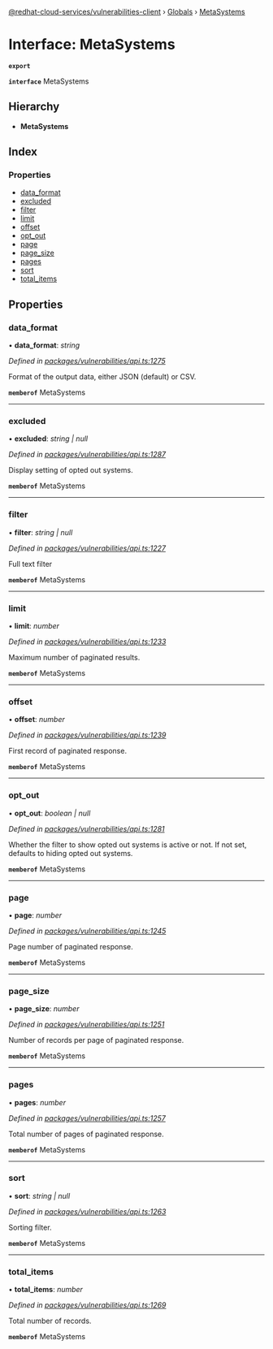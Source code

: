[@redhat-cloud-services/vulnerabilities-client](../README.md) › [Globals](../globals.md) › [MetaSystems](metasystems.md)

# Interface: MetaSystems

**`export`** 

**`interface`** MetaSystems

## Hierarchy

* **MetaSystems**

## Index

### Properties

* [data_format](metasystems.md#data_format)
* [excluded](metasystems.md#excluded)
* [filter](metasystems.md#filter)
* [limit](metasystems.md#limit)
* [offset](metasystems.md#offset)
* [opt_out](metasystems.md#opt_out)
* [page](metasystems.md#page)
* [page_size](metasystems.md#page_size)
* [pages](metasystems.md#pages)
* [sort](metasystems.md#sort)
* [total_items](metasystems.md#total_items)

## Properties

###  data_format

• **data_format**: *string*

*Defined in [packages/vulnerabilities/api.ts:1275](https://github.com/RedHatInsights/javascript-clients/blob/master/packages/vulnerabilities/api.ts#L1275)*

Format of the output data, either JSON (default) or CSV.

**`memberof`** MetaSystems

___

###  excluded

• **excluded**: *string | null*

*Defined in [packages/vulnerabilities/api.ts:1287](https://github.com/RedHatInsights/javascript-clients/blob/master/packages/vulnerabilities/api.ts#L1287)*

Display setting of opted out systems.

**`memberof`** MetaSystems

___

###  filter

• **filter**: *string | null*

*Defined in [packages/vulnerabilities/api.ts:1227](https://github.com/RedHatInsights/javascript-clients/blob/master/packages/vulnerabilities/api.ts#L1227)*

Full text filter

**`memberof`** MetaSystems

___

###  limit

• **limit**: *number*

*Defined in [packages/vulnerabilities/api.ts:1233](https://github.com/RedHatInsights/javascript-clients/blob/master/packages/vulnerabilities/api.ts#L1233)*

Maximum number of paginated results.

**`memberof`** MetaSystems

___

###  offset

• **offset**: *number*

*Defined in [packages/vulnerabilities/api.ts:1239](https://github.com/RedHatInsights/javascript-clients/blob/master/packages/vulnerabilities/api.ts#L1239)*

First record of paginated response.

**`memberof`** MetaSystems

___

###  opt_out

• **opt_out**: *boolean | null*

*Defined in [packages/vulnerabilities/api.ts:1281](https://github.com/RedHatInsights/javascript-clients/blob/master/packages/vulnerabilities/api.ts#L1281)*

Whether the filter to show opted out systems is active or not. If not set, defaults to hiding opted out systems.

**`memberof`** MetaSystems

___

###  page

• **page**: *number*

*Defined in [packages/vulnerabilities/api.ts:1245](https://github.com/RedHatInsights/javascript-clients/blob/master/packages/vulnerabilities/api.ts#L1245)*

Page number of paginated response.

**`memberof`** MetaSystems

___

###  page_size

• **page_size**: *number*

*Defined in [packages/vulnerabilities/api.ts:1251](https://github.com/RedHatInsights/javascript-clients/blob/master/packages/vulnerabilities/api.ts#L1251)*

Number of records per page of paginated response.

**`memberof`** MetaSystems

___

###  pages

• **pages**: *number*

*Defined in [packages/vulnerabilities/api.ts:1257](https://github.com/RedHatInsights/javascript-clients/blob/master/packages/vulnerabilities/api.ts#L1257)*

Total number of pages of paginated response.

**`memberof`** MetaSystems

___

###  sort

• **sort**: *string | null*

*Defined in [packages/vulnerabilities/api.ts:1263](https://github.com/RedHatInsights/javascript-clients/blob/master/packages/vulnerabilities/api.ts#L1263)*

Sorting filter.

**`memberof`** MetaSystems

___

###  total_items

• **total_items**: *number*

*Defined in [packages/vulnerabilities/api.ts:1269](https://github.com/RedHatInsights/javascript-clients/blob/master/packages/vulnerabilities/api.ts#L1269)*

Total number of records.

**`memberof`** MetaSystems
